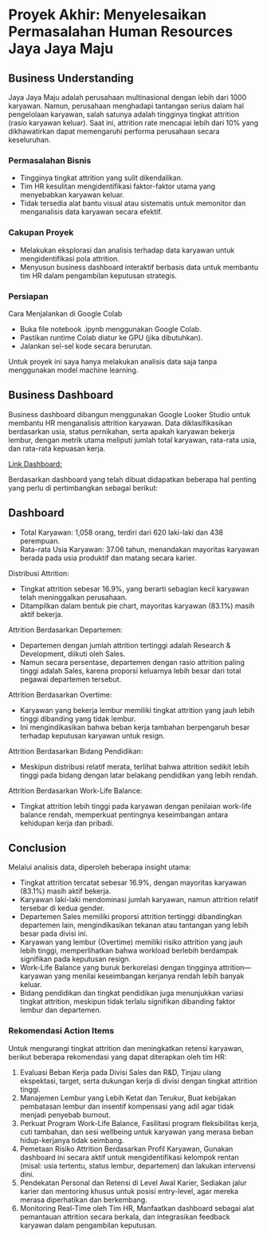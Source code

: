 # Proyek Akhir: Menyelesaikan Permasalahan Human Resources Jaya Jaya Maju

## Business Understanding
Jaya Jaya Maju adalah perusahaan multinasional dengan lebih dari 1000 karyawan. Namun, perusahaan menghadapi tantangan serius dalam hal pengelolaan karyawan, salah satunya adalah tingginya tingkat attrition (rasio karyawan keluar). Saat ini, attrition rate mencapai lebih dari 10% yang dikhawatirkan dapat memengaruhi performa perusahaan secara keseluruhan.

### Permasalahan Bisnis
- Tingginya tingkat attrition yang sulit dikendalikan.
- Tim HR kesulitan mengidentifikasi faktor-faktor utama yang menyebabkan karyawan keluar.
- Tidak tersedia alat bantu visual atau sistematis untuk memonitor dan menganalisis data karyawan secara efektif.

### Cakupan Proyek
- Melakukan eksplorasi dan analisis terhadap data karyawan untuk mengidentifikasi pola attrition.
- Menyusun business dashboard interaktif berbasis data untuk membantu tim HR dalam pengambilan keputusan strategis.

### Persiapan
Cara Menjalankan di Google Colab

- Buka file notebook .ipynb menggunakan Google Colab.
- Pastikan runtime Colab diatur ke GPU (jika dibutuhkan).
- Jalankan sel-sel kode secara berurutan.

Untuk proyek ini saya hanya melakukan analisis data saja tanpa menggunakan model machine learning.

## Business Dashboard

Business dashboard dibangun menggunakan Google Looker Studio untuk membantu HR menganalisis attrition karyawan. Data diklasifikasikan berdasarkan usia, status pernikahan, serta apakah karyawan bekerja lembur, dengan metrik utama meliputi jumlah total karyawan, rata-rata usia, dan rata-rata kepuasan kerja.

[Link Dashboard:](https://lookerstudio.google.com/reporting/78e2d3f5-90bc-4c81-a32e-943e782d94f2)

Berdasarkan dashboard yang telah dibuat didapatkan beberapa hal penting yang perlu di pertimbangkan sebagai berikut:

## Dashboard
- Total Karyawan: 1,058 orang, terdiri dari 620 laki-laki dan 438 perempuan.
- Rata-rata Usia Karyawan: 37.06 tahun, menandakan mayoritas karyawan berada pada usia produktif dan matang secara karier.

Distribusi Attrition:
- Tingkat attrition sebesar 16.9%, yang berarti sebagian kecil karyawan telah meninggalkan perusahaan.
- Ditampilkan dalam bentuk pie chart, mayoritas karyawan (83.1%) masih aktif bekerja.

Attrition Berdasarkan Departemen:
- Departemen dengan jumlah attrition tertinggi adalah Research & Development, diikuti oleh Sales.
- Namun secara persentase, departemen dengan rasio attrition paling tinggi adalah Sales, karena proporsi keluarnya lebih besar dari total pegawai departemen tersebut.

Attrition Berdasarkan Overtime:
- Karyawan yang bekerja lembur memiliki tingkat attrition yang jauh lebih tinggi dibanding yang tidak lembur.
- Ini mengindikasikan bahwa beban kerja tambahan berpengaruh besar terhadap keputusan karyawan untuk resign.

Attrition Berdasarkan Bidang Pendidikan:
- Meskipun distribusi relatif merata, terlihat bahwa attrition sedikit lebih tinggi pada bidang dengan latar belakang pendidikan yang lebih rendah.

Attrition Berdasarkan Work-Life Balance:
- Tingkat attrition lebih tinggi pada karyawan dengan penilaian work-life balance rendah, memperkuat pentingnya keseimbangan antara kehidupan kerja dan pribadi.

## Conclusion

Melalui analisis data, diperoleh beberapa insight utama:
- Tingkat attrition tercatat sebesar 16.9%, dengan mayoritas karyawan (83.1%) masih aktif bekerja.
- Karyawan laki-laki mendominasi jumlah karyawan, namun attrition relatif tersebar di kedua gender.
- Departemen Sales memiliki proporsi attrition tertinggi dibandingkan departemen lain, mengindikasikan tekanan atau tantangan yang lebih besar pada divisi ini.
- Karyawan yang lembur (Overtime) memiliki risiko attrition yang jauh lebih tinggi, memperlihatkan bahwa workload berlebih berdampak signifikan pada keputusan resign.
- Work-Life Balance yang buruk berkorelasi dengan tingginya attrition—karyawan yang menilai keseimbangan kerjanya rendah lebih banyak keluar.
- Bidang pendidikan dan tingkat pendidikan juga menunjukkan variasi tingkat attrition, meskipun tidak terlalu signifikan dibanding faktor lembur dan departemen.

### Rekomendasi Action Items 

Untuk mengurangi tingkat attrition dan meningkatkan retensi karyawan, berikut beberapa rekomendasi yang dapat diterapkan oleh tim HR:
1. Evaluasi Beban Kerja pada Divisi Sales dan R&D, Tinjau ulang ekspektasi, target, serta dukungan kerja di divisi dengan tingkat attrition tinggi.
2. Manajemen Lembur yang Lebih Ketat dan Terukur, Buat kebijakan pembatasan lembur dan insentif kompensasi yang adil agar tidak menjadi penyebab burnout.
3. Perkuat Program Work-Life Balance, Fasilitasi program fleksibilitas kerja, cuti tambahan, dan sesi wellbeing untuk karyawan yang merasa beban hidup-kerjanya tidak seimbang.
4. Pemetaan Risiko Attrition Berdasarkan Profil Karyawan, Gunakan dashboard ini secara aktif untuk mengidentifikasi kelompok rentan (misal: usia tertentu, status lembur, departemen) dan lakukan intervensi dini.
5. Pendekatan Personal dan Retensi di Level Awal Karier, Sediakan jalur karier dan mentoring khusus untuk posisi entry-level, agar mereka merasa diperhatikan dan berkembang.
6. Monitoring Real-Time oleh Tim HR, Manfaatkan dashboard sebagai alat pemantauan attrition secara berkala, dan integrasikan feedback karyawan dalam pengambilan keputusan.
